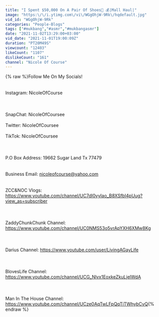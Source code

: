 ```yaml
---
title: "I Spent $50,000 On A Pair Of Shoes🤑 💰|Mall Haul|"
image: "https:\/\/i.ytimg.com\/vi\/WGgOhjW-9Rk\/hqdefault.jpg"
vid_id: "WGgOhjW-9Rk"
categories: "People-Blogs"
tags: ["#mukbang","#asmr","#mukbangasmr"]
date: "2021-11-02T13:29:00+03:00"
vid_date: "2021-11-01T19:00:09Z"
duration: "PT20M49S"
viewcount: "12403"
likeCount: "1107"
dislikeCount: "161"
channel: "Nicole Of Course"
---
```

{% raw %}Follow Me On My Socials!<br /><br /><br />Instagram: NicoleOfCourse<br /><br /><br /><br />SnapChat: NicoleOfCoursee<br /><br />Twitter: NicoleOfCoursee<br /><br />TikTok: NicoleOfCoursee<br /><br /><br /><br />P.O Box Address: 19662 Sugar Land Tx 77479<br /><br /><br />Business Email: nicoleofcourse@yahoo.com <br /><br /><br />ZCC&amp;NOC Vlogs: <a rel="nofollow" target="blank" href="https://www.youtube.com/channel/UC7dI0vyIao_B8XSfbl4pUug?view_as=subscriber">https://www.youtube.com/channel/UC7dI0vyIao_B8XSfbl4pUug?view_as=subscriber</a><br /><br /><br /><br />ZaddyChunkChunk Channel: <a rel="nofollow" target="blank" href="https://www.youtube.com/channel/UC0NMS53o5vrApYXH6XMw8Kg">https://www.youtube.com/channel/UC0NMS53o5vrApYXH6XMw8Kg</a><br /><br /><br /><br />Darius Channel: <a rel="nofollow" target="blank" href="https://www.youtube.com/user/LivingAGayLife">https://www.youtube.com/user/LivingAGayLife</a><br /><br /><br /><br />BlovesLife Channel: <a rel="nofollow" target="blank" href="https://www.youtube.com/channel/UCG_Nlvx1EoxkeZkuLjelWdA">https://www.youtube.com/channel/UCG_Nlvx1EoxkeZkuLjelWdA</a><br /><br /><br /><br />Man In The House Channel: <a rel="nofollow" target="blank" href="https://www.youtube.com/channel/UCze0AqTwLFpQqTiTWhybCvQ">https://www.youtube.com/channel/UCze0AqTwLFpQqTiTWhybCvQ</a>{% endraw %}
